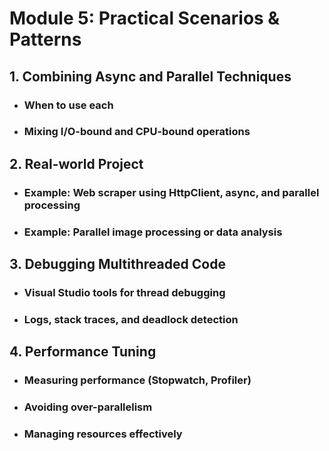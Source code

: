 # Module 5: Practical Scenarios & Patterns
## 1. Combining Async and Parallel Techniques
- ### When to use each
- ### Mixing I/O-bound and CPU-bound operations
## 2. Real-world Project
- ### Example: Web scraper using HttpClient, async, and parallel processing
- ### Example: Parallel image processing or data analysis
## 3. Debugging Multithreaded Code
- ### Visual Studio tools for thread debugging
- ### Logs, stack traces, and deadlock detection
## 4. Performance Tuning
- ### Measuring performance (Stopwatch, Profiler)
- ### Avoiding over-parallelism
- ### Managing resources effectively
